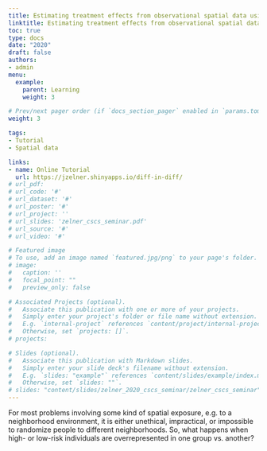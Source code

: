 ```yaml
---
title: Estimating treatment effects from observational spatial data using a difference-in-differences approach
linktitle: Estimating treatment effects from observational spatial data using a difference-in-differences approach
toc: true
type: docs
date: "2020"
draft: false
authors:
- admin
menu:
  example:
    parent: Learning
    weight: 3

# Prev/next pager order (if `docs_section_pager` enabled in `params.toml`)
weight: 3

tags:
- Tutorial
- Spatial data

links:
- name: Online Tutorial
  url: https://jzelner.shinyapps.io/diff-in-diff/
# url_pdf: 
# url_code: '#'
# url_dataset: '#'
# url_poster: '#'
# url_project: ''
# url_slides: 'zelner_cscs_seminar.pdf'
# url_source: '#'
# url_video: '#'

# Featured image
# To use, add an image named `featured.jpg/png` to your page's folder. 
# image:
#   caption: ''
#   focal_point: ""
#   preview_only: false

# Associated Projects (optional).
#   Associate this publication with one or more of your projects.
#   Simply enter your project's folder or file name without extension.
#   E.g. `internal-project` references `content/project/internal-project/index.md`.
#   Otherwise, set `projects: []`.
# projects: 

# Slides (optional).
#   Associate this publication with Markdown slides.
#   Simply enter your slide deck's filename without extension.
#   E.g. `slides: "example"` references `content/slides/example/index.md`.
#   Otherwise, set `slides: ""`.
# slides: "content/slides/zelner_2020_cscs_seminar/zelner_cscs_seminar"
---
```

For most problems involving some kind of spatial exposure, e.g. to a neighborhood environment, it is either unethical, impractical, or impossible to randomize people to different neighborhoods. So, what happens when high- or low-risk individuals are overrepresented in one group vs. another?